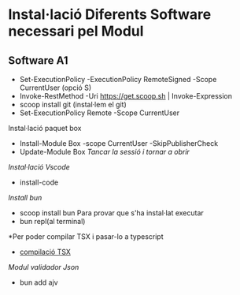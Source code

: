 # Instal·lació Diferents Software necessari pel Modul

## Software A1

  - Set-ExecutionPolicy -ExecutionPolicy RemoteSigned -Scope CurrentUser (opció S)
  - Invoke-RestMethod -Uri https://get.scoop.sh | Invoke-Expression
  - scoop install git (instal·lem el git)
  - Set-ExecutionPolicy Remote -Scope CurrentUser

Instal·lació paquet box
  - Install-Module Box -scope CurrentUser -SkipPublisherCheck
  - Update-Module Box
 *Tancar la sessió i tornar a obrir*

*Instal·lació Vscode*
  - install-code

*Install bun*
  - scoop install bun
Para provar que s'ha instal·lat executar
  - bun repl(al terminal)

*Per poder compilar TSX i pasar-lo a typescript
  - [compilació TSX](https://github.com/mikibardaji/M0373/tree/main/A2/A2/TSX_HTML#readme)

*Modul validador Json*
  - bun add ajv
